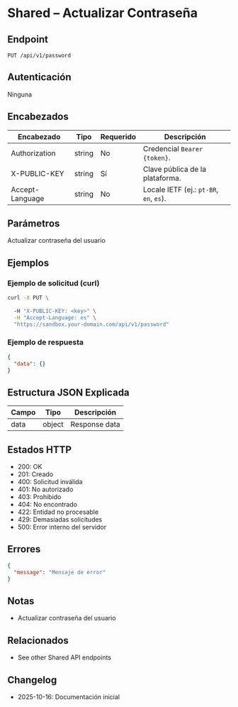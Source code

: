# Shared – Actualizar Contraseña

## Endpoint

```
PUT /api/v1/password
```

## Autenticación

Ninguna

## Encabezados

| Encabezado     | Tipo | Requerido | Descripción |
| ---------------- | ------ | -------- | ----------- |
| Authorization    | string | No | Credencial `Bearer {token}`. |
| X-PUBLIC-KEY     | string | Sí      | Clave pública de la plataforma. |
| Accept-Language  | string | No       | Locale IETF (ej.: `pt-BR`, `en`, `es`). |

## Parámetros

Actualizar contraseña del usuario

## Ejemplos

### Ejemplo de solicitud (curl)

```bash
curl -X PUT \
  
  -H "X-PUBLIC-KEY: <key>" \
  -H "Accept-Language: es" \
  "https://sandbox.your-domain.com/api/v1/password"
```

### Ejemplo de respuesta

```json
{
  "data": {}
}
```

## Estructura JSON Explicada

| Campo | Tipo | Descripción |
| ----------- | ------- | ----------- |
| data        | object  | Response data |

## Estados HTTP

- 200: OK
- 201: Creado
- 400: Solicitud inválida
- 401: No autorizado
- 403: Prohibido
- 404: No encontrado
- 422: Entidad no procesable
- 429: Demasiadas solicitudes
- 500: Error interno del servidor

## Errores

```json
{
  "message": "Mensaje de error"
}
```

## Notas

- Actualizar contraseña del usuario

## Relacionados

- See other Shared API endpoints

## Changelog

- 2025-10-16: Documentación inicial
